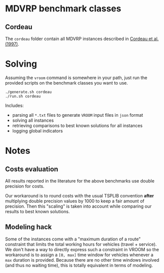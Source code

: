 # MDVRP benchmark classes

## Cordeau

The `cordeau` folder contain all MDVRP instances described in [Cordeau
et al. (1997)](http://vrp-rep.org/datasets/item/2017-0010.html).

# Solving

Assuming the `vroom` command is somewhere in your path, just run the
provided scripts on the benchmark classes you want to use.

```
./generate.sh cordeau
./run.sh cordeau
```

Includes:

- parsing all `*.txt` files to generate `VROOM` input files in `json` format
- solving all instances
- retrieving comparisons to best known solutions for all instances
- logging global indicators

# Notes

## Costs evaluation

All results reported in the literature for the above benchmarks use
double precision for costs.

Our workaround is to round costs with the usual TSPLIB convention
**after** multiplying double precision values by 1000 to keep a fair
amount of precision. Then this "scaling" is taken into account while
comparing our results to best known solutions.

## Modeling hack

Some of the instances come with a "maximum duration of a route"
constraint that limits the total working hours for vehicles (travel +
service). We don't have a way to directly express such a constraint in
VROOM so the workaround is to assign a `[0, max]` time window for
vehicles whenever a `max` duration is provided. Because there are no
other time windows involved (and thus no waiting time), this is
totally equivalent in terms of modeling.
